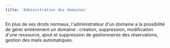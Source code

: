 ```yaml
---
title: 'Administration des domaines'
---
```


En plus de ses droits normaux, l'administrateur d'un domaine a la possibilité de gérer entièrement un domaine : création, suppression, modification d'une ressource, ajout et suppression de gestionnaires des réservations, gestion des mails automatiques.